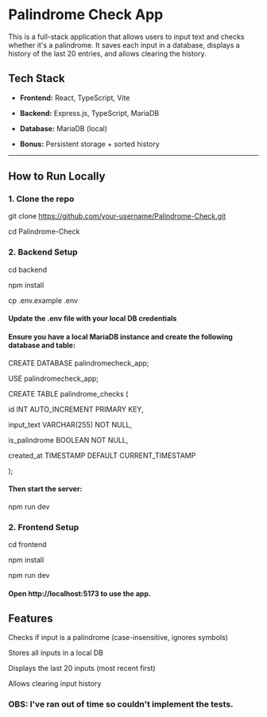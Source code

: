 
# Palindrome Check App

  

This is a full-stack application that allows users to input text and checks whether it's a palindrome. It saves each input in a database, displays a history of the last 20 entries, and allows clearing the history.

  

## Tech Stack

  

-  **Frontend:** React, TypeScript, Vite

-  **Backend:** Express.js, TypeScript, MariaDB

-  **Database:** MariaDB (local)

-  **Bonus:** Persistent storage + sorted history

  

---

  

## How to Run Locally

  

### 1. Clone the repo

  

git clone https://github.com/your-username/Palindrome-Check.git

cd Palindrome-Check

  

### 2. Backend Setup

  
cd backend

npm install

cp .env.example .env

#### Update the .env file with your local DB credentials

  

#### Ensure you have a local MariaDB instance and create the following database and table:

CREATE DATABASE palindromecheck_app;

USE palindromecheck_app;  

CREATE TABLE palindrome_checks (

id INT AUTO_INCREMENT PRIMARY KEY,

input_text VARCHAR(255) NOT NULL,

is_palindrome BOOLEAN NOT NULL,

created_at TIMESTAMP DEFAULT CURRENT_TIMESTAMP

);

  

#### Then start the server:

npm run dev

  

### 2. Frontend Setup

cd frontend

npm install

npm run dev

  

#### Open http://localhost:5173 to use the app.

  

## Features

Checks if input is a palindrome (case-insensitive, ignores symbols)

Stores all inputs in a local DB

Displays the last 20 inputs (most recent first)

Allows clearing input history

  

### OBS: I've ran out of time so couldn't implement the tests.
